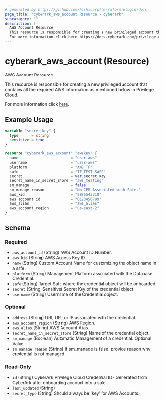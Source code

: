 ```yaml
---
# generated by https://github.com/hashicorp/terraform-plugin-docs
page_title: "cyberark_aws_account Resource - cyberark"
subcategory: ""
description: |-
  AWS Account Resource
  This resource is responsible for creating a new privileged account that contains all the required AWS information as mentioned below in Privilege Cloud.
  For more information click here https://docs.cyberark.com/privilege-cloud-shared-services/latest/en/Content/WebServices/Add%20Account%20v10.htm.
---
```


# cyberark_aws_account (Resource)

AWS Account Resource

This resource is responsible for creating a new privileged account that contains all the required AWS information as mentioned below in Privilege Cloud.

For more information click [here](https://docs.cyberark.com/privilege-cloud-shared-services/latest/en/Content/WebServices/Add%20Account%20v10.htm).

## Example Usage

```terraform
variable "secret_key" {
  type      = string
  sensitive = true
}

resource "cyberark_aws_account" "awskey" {
  name                        = "user-aws"
  username                    = "user-aws"
  platform                    = "AWS_TF"
  safe                        = "TF_TEST_SAFE"
  secret                      = var.secret_key
  secret_name_in_secret_store = "aws_testing"
  sm_manage                   = false
  sm_manage_reason            = "No CPM Associated with Safe."
  aws_kid                     = "9876543210"
  aws_account_id              = "0123456789"
  aws_alias                   = "aws_alias"
  aws_account_region          = "us-east-2"
}
```

<!-- schema generated by tfplugindocs -->
## Schema

### Required

- `aws_account_id` (String) AWS Account ID Number.
- `aws_kid` (String) AWS Access Key ID.
- `name` (String) Custom Account Name for customizing the object name in a safe.
- `platform` (String) Management Platform associated with the Database Credential.
- `safe` (String) Target Safe where the credential object will be onboarded.
- `secret` (String, Sensitive) Secret Key of the credential object.
- `username` (String) Username of the Credential object.

### Optional

- `address` (String) URI, URL or IP associated with the credential.
- `aws_account_region` (String) AWS Region.
- `aws_alias` (String) AWS Account Alias.
- `secret_name_in_secret_store` (String) Name of the credential object.
- `sm_manage` (Boolean) Automatic Management of a credential. Optional Value.
- `sm_manage_reason` (String) If sm_manage is false, provide reason why credential is not managed.

### Read-Only

- `id` (String) CyberArk Privilege Cloud Credential ID- Generated from CyberArk after onboarding account into a safe.
- `last_updated` (String)
- `secret_type` (String) Should always be 'key' for AWS Accounts.
